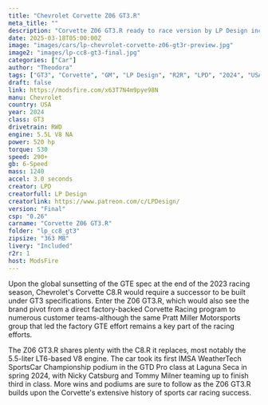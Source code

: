 ```yaml
---
title: "Chevrolet Corvette Z06 GT3.R"
meta_title: ""
description: "Corvette Z06 GT3.R ready to race version by LP Design including real liveries"
date: 2025-03-18T05:00:00Z
image: "images/cars/lp-chevrolet-corvette-z06-gt3r-preview.jpg"
image2: "images/lp-cc8-gt3-final.jpg"
categories: ["Car"]
author: "Theodora"
tags: ["GT3", "Corvette", "GM", "LP Design", "R2R", "LPD", "2024", "USA", "Sports Car"]
draft: false
link: https://modsfire.com/x63T7N4m9pye98N
manu: Chevrolet
country: USA
year: 2024
class: GT3
drivetrain: RWD
engine: 5.5L V8 NA
power: 520 hp
torque: 530
speed: 290+ 
gb: 6-Speed
mass: 1240 
accel: 3.0 seconds
creator: LPD
creatorfull: LP Design
creatorlink: https://www.patreon.com/c/LPDesign/
version: "Final"
csp: "0.26"
carname: "Corvette Z06 GT3.R"
folder: "lp_cc8_gt3"
zipsize: "363 MB"
livery: "Included"
r2r: 1
host: ModsFire
---
```


Upon the global sunsetting of the GTE spec at the end of the 2023 racing season, Chevrolet's Corvette C8.R would require a successor to be built under GT3 specifications. Enter the Z06 GT3.R, which would also see the brand pivot from a direct factory-backed Corvette Racing program to numerous customer teams-although the same Pratt Miller Motorsports group that led the factory GTE effort remains a key part of the racing efforts.

The Z06 GT3.R shares plenty with the C8.R it replaces, most notably the 5.5-liter LT6-based V8 engine. The car took its first IMSA WeatherTech SportsCar Championship podium in the GTD Pro class at Laguna Seca in spring 2024, with Nicky Catsburg and Tommy Milner teaming up to finish third in class. More wins and podiums are sure to follow as the Z06 GT3.R builds upon the Corvette's extensive history of sports car racing success.